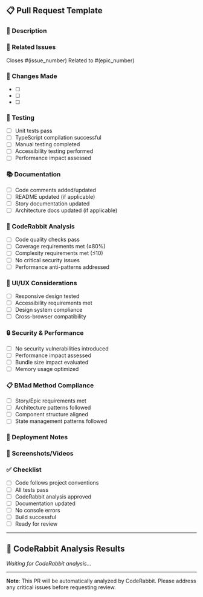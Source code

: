 ## 📋 Pull Request Template

### 🎯 Description
<!-- Provide a clear and concise description of the changes -->

### 🔗 Related Issues
<!-- Link to related issues or epics -->
Closes #(issue_number)
Related to #(epic_number)

### 📝 Changes Made
<!-- List the specific changes made -->

- [ ] 
- [ ] 
- [ ] 

### 🧪 Testing
<!-- Describe how you tested the changes -->

- [ ] Unit tests pass
- [ ] TypeScript compilation successful
- [ ] Manual testing completed
- [ ] Accessibility testing performed
- [ ] Performance impact assessed

### 📚 Documentation
<!-- Update documentation if needed -->

- [ ] Code comments added/updated
- [ ] README updated (if applicable)
- [ ] Story documentation updated
- [ ] Architecture docs updated (if applicable)

### 🤖 CodeRabbit Analysis
<!-- CodeRabbit will automatically analyze and comment below -->

- [ ] Code quality checks pass
- [ ] Coverage requirements met (≥80%)
- [ ] Complexity requirements met (≤10)
- [ ] No critical security issues
- [ ] Performance anti-patterns addressed

### 🎨 UI/UX Considerations
<!-- For UI changes -->

- [ ] Responsive design tested
- [ ] Accessibility requirements met
- [ ] Design system compliance
- [ ] Cross-browser compatibility

### 🔒 Security & Performance
<!-- Security and performance considerations -->

- [ ] No security vulnerabilities introduced
- [ ] Performance impact assessed
- [ ] Bundle size impact evaluated
- [ ] Memory usage optimized

### 📋 BMad Method Compliance
<!-- Ensure compliance with BMad development method -->

- [ ] Story/Epic requirements met
- [ ] Architecture patterns followed
- [ ] Component structure aligned
- [ ] State management patterns followed

### 🚀 Deployment Notes
<!-- Any special deployment considerations -->

### 📸 Screenshots/Videos
<!-- Add screenshots or videos for UI changes -->

### ✅ Checklist
<!-- Final checklist before merge -->

- [ ] Code follows project conventions
- [ ] All tests pass
- [ ] CodeRabbit analysis approved
- [ ] Documentation updated
- [ ] No console errors
- [ ] Build successful
- [ ] Ready for review

---

## 🤖 CodeRabbit Analysis Results
<!-- CodeRabbit will automatically populate this section -->

*Waiting for CodeRabbit analysis...*

---

**Note**: This PR will be automatically analyzed by CodeRabbit. Please address any critical issues before requesting review.
